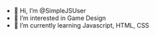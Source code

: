 - 👋 Hi, I’m @SimpleJSUser
- 👀 I’m interested in Game Design
- 🌱 I’m currently learning Javascript, HTML, CSS
 

<!---
SimpleJSUser/SimpleJSUser is a ✨ special ✨ repository because its `README.md` (this file) appears on your GitHub profile.
You can click the Preview link to take a look at your changes.
--->
